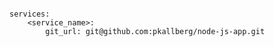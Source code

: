 <!-- usedin: [ _includes/_inlines/Deployment/common/building-your-service] - layout:code post: building-your-service_git-url -->

```

services:
    <service_name>:
        git_url: git@github.com:pkallberg/node-js-app.git

```

